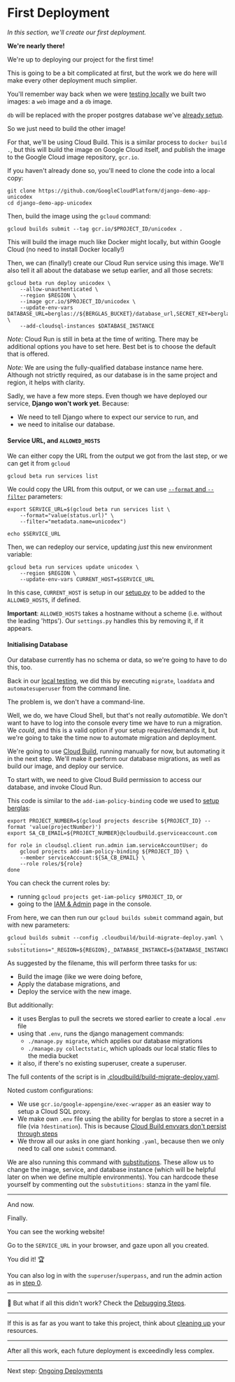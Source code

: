 # First Deployment

*In this section, we'll create our first deployment.*

**We're nearly there!**

We're up to deploying our project for the first time!

This is going to be a bit complicated at first, but the work we do here will make every other deployment much simplier. 

You'll remember way back when we were [testing locally](00-test-local.md) we built two images: a `web` image and a `db` image. 

`db` will be replaced with the proper postgres database we've [already setup](20-setup-sql.md). 

So we just need to build the other image!

For that, we'll be using Cloud Build. This is a similar process to `docker build .`, but this will build the image on Google Cloud itself, and publish the image to the Google Cloud image repository, `gcr.io`. 

If you haven't already done so, you'll need to clone the code into a local copy: 

```shell
git clone https://github.com/GoogleCloudPlatform/django-demo-app-unicodex
cd django-demo-app-unicodex
```

Then, build the image using the `gcloud` command:

```shell
gcloud builds submit --tag gcr.io/$PROJECT_ID/unicodex .
```

This will build the image much like Docker might locally, but within Google Cloud (no need to install Docker locally!)

Then, we can (finally!) create our Cloud Run service using this image. We'll also tell it all about the database we setup earlier, and all those secrets: 

```shell
gcloud beta run deploy unicodex \
    --allow-unauthenticated \
    --region $REGION \
    --image gcr.io/$PROJECT_ID/unicodex \
    --update-env-vars DATABASE_URL=berglas://${BERGLAS_BUCKET}/database_url,SECRET_KEY=berglas://${BERGLAS_BUCKET}/secret_key,GS_BUCKET_NAME=berglas://${BERGLAS_BUCKET}/media_bucket \
    --add-cloudsql-instances $DATABASE_INSTANCE
```

*Note:* Cloud Run is still in beta at the time of writing. There may be additional options you have to set here. Best bet is to choose the default that is offered. 

*Note:* We are using the fully-qualified database instance name here. Although not strictly required, as our database is in the same project and region, it helps with clarity. 

Sadly, we have a few more steps. Even though we have deployed our service, **Django won't work yet**. Because: 

* We need to tell Django where to expect our service to run, and 
* we need to initalise our database.

#### Service URL, and `ALLOWED_HOSTS` 

We can either copy the URL from the output we got from the last step, or we can get it from `gcloud`

```shell,exclude
gcloud beta run services list
```

We could copy the URL from this output, or we can use [`--format` and `--filter`](https://dev.to/googlecloud/giving-format-to-your-gcloud-output-57gm) parameters:

```shell
export SERVICE_URL=$(gcloud beta run services list \
	--format="value(status.url)" \
	--filter="metadata.name=unicodex")
	 
echo $SERVICE_URL
```

Then, we can redeploy our service, updating *just* this new environment variable: 

```shell
gcloud beta run services update unicodex \
	--region $REGION \
	--update-env-vars CURRENT_HOST=$SERVICE_URL
```

In this case, `CURRENT_HOST` is setup in our [setup.py](../setup.py) to be added to the `ALLOWED_HOSTS`, if defined. 


**Important**: `ALLOWED_HOSTS` takes a hostname without a scheme (i.e. without the leading 'https'). Our `settings.py` handles this by removing it, if it appears. 

#### Initialising Database

Our database currently has no schema or data, so we're going to have to do this, too. 

Back in our [local testing](00-test-local.md), we did this by executing `migrate`, `loaddata` and `automatesuperuser` from the command line. 

The problem is, we don't have a command-line. 

Well, we do, we have Cloud Shell, but that's not really *automatible*. We don't want to have to log into the console every time we have to run a migration. We *could*, and this is a valid option if your setup requires/demands it, but we're going to take the time now to automate migration and deployment. 

We're going to use [Cloud Build](https://cloud.google.com/cloud-build/), running manually for now, but automating it in the next step. We'll make it perform our database migrations, as well as build our image, and deploy our service. 

To start with, we need to give Cloud Build permission to access our database, and invoke Cloud Run. 

This code is similar to the `add-iam-policy-binding` code we used to [setup berglas](40-setup-secrets.md): 

```shell
export PROJECT_NUMBER=$(gcloud projects describe ${PROJECT_ID} --format 'value(projectNumber)')
export SA_CB_EMAIL=${PROJECT_NUMBER}@cloudbuild.gserviceaccount.com

for role in cloudsql.client run.admin iam.serviceAccountUser; do
	gcloud projects add-iam-policy-binding ${PROJECT_ID} \
	--member serviceAccount:${SA_CB_EMAIL} \
	--role roles/${role}
done
```

You can check the current roles by:

* running `gcloud projects get-iam-policy $PROJECT_ID`, or 
* going to the [IAM & Admin](https://console.cloud.google.com/iam-admin/iam) page in the console. 

From here, we can then run our `gcloud builds submit` command again, but with new parameters: 

```shell
gcloud builds submit --config .cloudbuild/build-migrate-deploy.yaml \
    --substitutions="_REGION=${REGION},_DATABASE_INSTANCE=${DATABASE_INSTANCE},_SERVICE=unicodex,_BERGLAS_BUCKET=${BERGLAS_BUCKET}"
```

As suggested by the filename, this will perform three tasks for us: 

* Build the image (like we were doing before, 
* Apply the database migrations, and
* Deploy the service with the new image. 

But additionally: 

* it uses Berglas to pull the secrets we stored earlier to create a local `.env` file
* using that `.env`, runs the django management commands: 
  * `./manage.py migrate`, which applies our database migrations
  * `./manage.py collectstatic`, which uploads our local static files to the media bucket
* it also, if there's no existing superuser, create a superuser. 


The full contents of the script is in [.cloudbuild/build-migrate-deploy.yaml](../.cloudbuild/build-migrate-deploy.yaml). 


Noted custom configurations: 

* We use `gcr.io/google-appengine/exec-wrapper` as an easier way to setup a Cloud SQL proxy. 
* We make own `.env` file using the ability for berglas to store a secret in a file (via `?destination`). This is because [Cloud Build envvars don't persist through steps](https://github.com/GoogleCloudPlatform/berglas/tree/master/examples/cloudbuild)
* We throw all our asks in one giant honking `.yaml`, because then we only need to call one `submit` command. 

We are also running this command with [substitutions](https://cloud.google.com/cloud-build/docs/configuring-builds/substitute-variable-values#using_user-defined_substitutions). These allow us to change the image, service, and database instance (which will be helpful later on when we define multiple environments). You can hardcode these yourself by commenting out the `substutitions:` stanza in the yaml file. 

---

And now. 

Finally. 

You can see the working website!

Go to the `SERVICE_URL` in your browser, and gaze upon all you created. 

You did it! 🏆

You can also log in with the `superuser`/`superpass`, and run the admin action as in [step 0](00-test-local.md). 

---

🤔 But what if all this didn't work? Check the [Debugging Steps](zz_debugging.md).


---

If this is as far as you want to take this project, think about [cleaning up](90-cleanup.md) your resources.

---

After all this work, each future deployment is exceedindly less complex. 

---

Next step: [Ongoing Deployments](60-ongoing-deployments.md)
